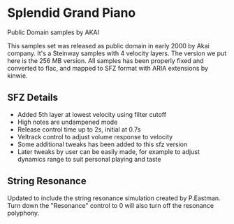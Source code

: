 # Splendid Grand Piano

Public Domain samples by AKAI

This samples set was released as public domain in early 2000 by Akai company.
It's a Steinway samples with 4 velocity layers.
The version we put here is the 256 MB version.
All samples has been properly fixed and converted to flac,
and mapped to SFZ format with ARIA extensions by kinwie.

## SFZ Details

- Added 5th layer at lowest velocity using filter cutoff
- High notes are undampened mode
- Release control time up to 2s, initial at 0.7s
- Veltrack control to adjust volume response to velocity
- Some additional tweaks has been added to this sfz version
- Later tweaks by user can be easily made,
for example to adjust dynamics range to suit personal playing and taste

## String Resonance
Updated to include the string resonance simulation created by P.Eastman.
Turn down the "Resonance" control to 0 will also turn off the resonance polyphony.
